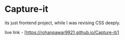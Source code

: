 # Capture-it
its just frontend project, while I was revising CSS deeply.

live link - [https://rohanpawar9921.github.io/Capture-it/]